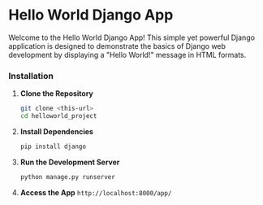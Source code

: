 # Hello World Django App

Welcome to the Hello World Django App! This simple yet powerful Django application is designed to demonstrate the basics of Django web development by displaying a "Hello World!" message in HTML formats.

### Installation

1. **Clone the Repository**

   ```bash
   git clone <this-url>
   cd helloworld_project
   ```

2. **Install Dependencies**

   ```bash
   pip install django
   ```

3. **Run the Development Server**

   ```bash
   python manage.py runserver
   ```

4. **Access the App**
   `http://localhost:8000/app/`
